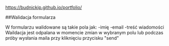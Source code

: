 https://budnickip.github.io/portfolio/

##Walidacja formularza

W formularzu walidowane są takie pola jak:
-imię
-email
-treść wiadomości
Waildacja jest odpalana w momencie zmian w wybranym polu lub podczas próby wysłania maila przy kliknięciu przycisku "send"